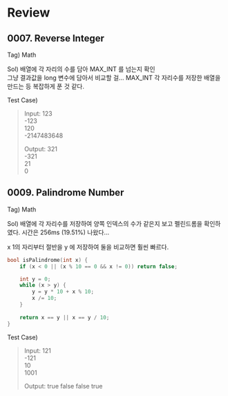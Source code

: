 # Review


## 0007. Reverse Integer

Tag) Math<p>

Sol) 배열에 각 자리의 수를 담아 MAX_INT 를 넘는지 확인<br>
그냥 결과값을 long 변수에 담아서 비교할 걸... MAX_INT 각 자리수를 저장한 배열을 만드는 등 복잡하게 푼 것 같다.<p>


Test Case)<p>

> Input: 123<br>
-123<br>
120<br>
-2147483648<br>
>
> Output: 321<br>
-321<br>
21<br>
0
>




## 0009. Palindrome Number

Tag) Math<p>

Sol) 배열에 각 자리수를 저장하여 양쪽 인덱스의 수가 같은지 보고 펠린드롬을 확인하였다. 시간은 256ms (19.51%) 나왔다...<p>
x 1의 자리부터 절반을 y 에 저장하여 둘을 비교하면 훨씬 빠르다.

```c++
bool isPalindrome(int x) {
    if (x < 0 || (x % 10 == 0 && x != 0)) return false;

    int y = 0;
    while (x > y) {
        y = y * 10 + x % 10;
        x /= 10;
    }
    
    return x == y || x == y / 10;
}
```

Test Case)<p>

> Input: 121<br>
-121<br>
10<br>
1001<br>
>
> Output: true
false
false
true
>
